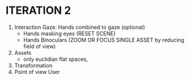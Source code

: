 # ITERATION 2

1. Interaction
    Gaze:
    Hands combined to gaze (optional)
    - Hands masking eyes (RESET SCENE)
    - Hands Binoculars (ZOOM OR FOCUS SINGLE ASSET by reducing field of view)
2. Assets
    - only euclidian flat spaces, 
3. Transformation
4. Point of view User